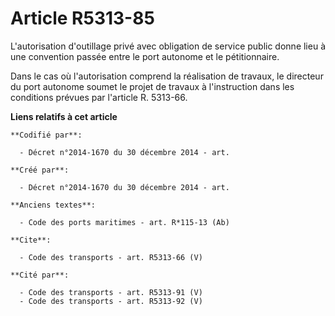 # Article R5313-85

L'autorisation d'outillage privé avec obligation de service public donne lieu à une convention passée entre le port autonome
et le pétitionnaire. 

Dans le cas où l'autorisation comprend la réalisation de travaux, le directeur du port autonome soumet le projet de travaux à
l'instruction dans les conditions prévues par l'article R. 5313-66.

**Liens relatifs à cet article**

	**Codifié par**:

	  - Décret n°2014-1670 du 30 décembre 2014 - art.

	**Créé par**:

	  - Décret n°2014-1670 du 30 décembre 2014 - art.

	**Anciens textes**:

	  - Code des ports maritimes - art. R*115-13 (Ab)

	**Cite**:

	  - Code des transports - art. R5313-66 (V)

	**Cité par**:

	  - Code des transports - art. R5313-91 (V)
	  - Code des transports - art. R5313-92 (V)
